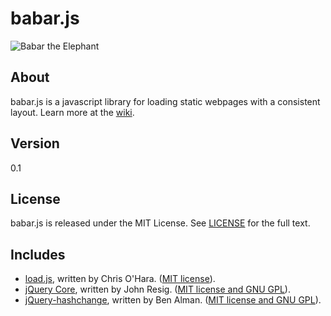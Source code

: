 # babar.js
![Babar the Elephant](http://i.imgur.com/aiJHv.png)

## About
babar.js is a javascript library for loading static webpages with a consistent layout.
Learn more at the [wiki](https://github.com/jacksonwillis/babar.js/wiki).

## Version
0.1

## License
babar.js is released under the MIT License. See [LICENSE](LICENSE) for the full text.

## Includes
* [load.js](http://github.com/chriso/load.js), written by Chris O'Hara. ([MIT license](https://github.com/chriso/load.js/blob/master/LICENSE)).
* [jQuery Core](http://jquery.com), written by John Resig. ([MIT license and GNU GPL](http://jquery.org/license/)).
* [jQuery-hashchange](http://benalman.com/projects/jquery-hashchange-plugin/), written by Ben Alman. ([MIT license and GNU GPL](http://benalman.com/about/license/)).